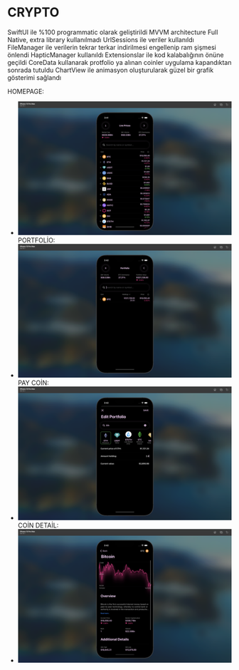 #  CRYPTO
SwiftUI ile %100 programmatic olarak geliştirildi MVVM architecture Full Native, extra library kullanılmadı UrlSessions ile veriler kullanıldı FileManager ile verilerin tekrar terkar indirilmesi engellenip ram şişmesi önlendi HapticManager kullanıldı Extensionslar ile kod kalabalığının önüne geçildi CoreData kullanarak protfolio ya alınan coinler uygulama kapandıktan sonrada tutuldu ChartView ile animasyon oluşturularak güzel bir grafik gösterimi sağlandı

HOMEPAGE:
* ![Homepage](Photos/homepage.png)
PORTFOLİO:
* ![Homepage](Photos/portfolio.png)
PAY COİN:
* ![Homepage](Photos/paycoin.png)
COİN DETAİL:
* ![Homepage](Photos/coindetail.png)
